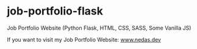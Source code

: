 # job-portfolio-flask

Job Portfolio Website (Python Flask, HTML, CSS, SASS, Some Vanilla JS)

If you want to visit my Job Portfolio Website: www.nedas.dev

